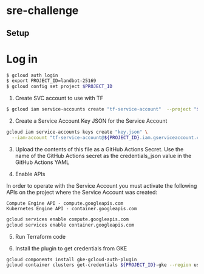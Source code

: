 # sre-challenge

## Setup 


# Log in 
```bash
$ gcloud auth login
$ export PROJECT_ID=landbot-25169
$ gcloud config set project $PROJECT_ID 
```

1. Create SVC account to use with TF 

```bash
$ gcloud iam service-accounts create "tf-service-account"  --project "${PROJECT_ID}"
```

2. Create a Service Account Key JSON for the Service Account

```bash
gcloud iam service-accounts keys create "key.json" \
  --iam-account "tf-service-account@${PROJECT_ID}.iam.gserviceaccount.com"
```

3. Upload the contents of this file as a GitHub Actions Secret.
Use the name of the GitHub Actions secret as the credentials_json value in the GitHub Actions YAML

4. Enable APIs

In order to operate with the Service Account you must activate the following APIs on the project where the Service Account was created:

    Compute Engine API - compute.googleapis.com
    Kubernetes Engine API - container.googleapis.com

```bash
gcloud services enable compute.googleapis.com
gcloud services enable container.googleapis.com
```
5. Run Terraform code

6. Install the plugin to get credentials from GKE
```bash
gcloud components install gke-gcloud-auth-plugin
gcloud container clusters get-credentials ${PROJECT_ID}-gke --region us-central1
```